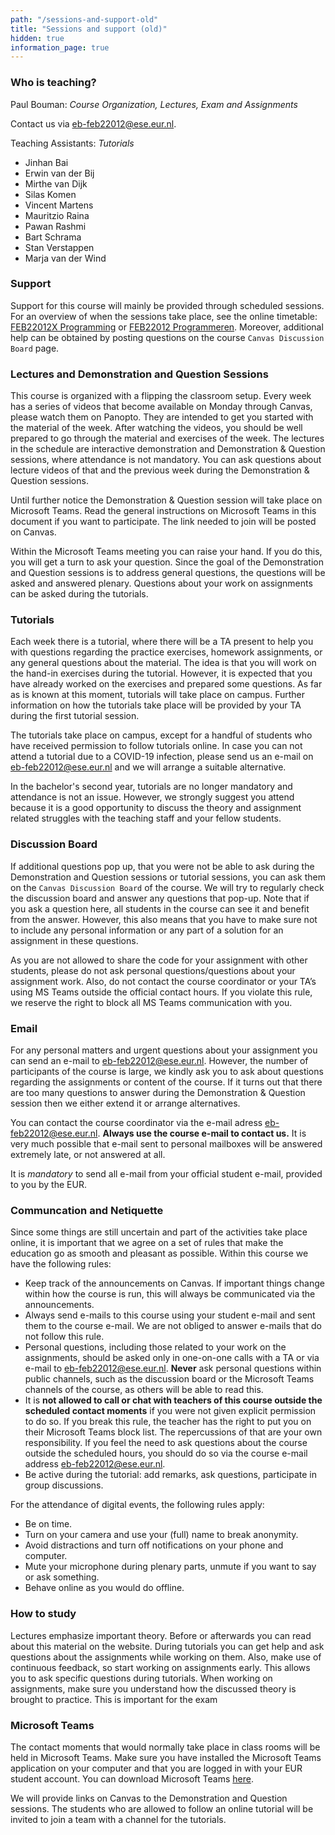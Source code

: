 ```yaml
---
path: "/sessions-and-support-old"
title: "Sessions and support (old)"
hidden: true
information_page: true
---
```


### Who is teaching?

Paul Bouman: _Course Organization, Lectures, Exam and Assignments_

Contact us via [eb-feb22012@ese.eur.nl](mailto:eb-feb22012@ese.eur.nl).

Teaching Assistants: _Tutorials_

* Jinhan Bai
* Erwin van der Bij
* Mirthe van Dijk
* Silas Komen
* Vincent Martens
* Mauritzio Raina
* Pawan Rashmi
* Bart Schrama
* Stan Verstappen
* Marja van der Wind

### Support

Support for this course will mainly be provided through scheduled sessions.
For an overview of when the sessions take place, see the online timetable: [FEB22012X Programming](https://timetables.eur.nl/link?timetables.0.key=FEB22012X&timetables.0.type=module&timetables.0.source=2021&timetables.1.key=FEB22012X&timetables.1.type=examrequirement&ignoreEmpty=true&ignoreNotFound=true&view=list&term=2021:Academic%20Year) or [FEB22012 Programmeren](https://timetables.eur.nl/link?timetables.0.key=FEB22012&timetables.0.type=module&timetables.0.source=2021&timetables.1.key=FEB22012&timetables.1.type=examrequirement&ignoreEmpty=true&ignoreNotFound=true&view=list&term=2021:Academic%20Year).
Moreover, additional help can be obtained by posting questions on the course `Canvas Discussion Board` page.

### Lectures and Demonstration and Question Sessions

This course is organized with a flipping the classroom setup. Every week has a series of videos that become available on Monday through Canvas, please watch them on Panopto. They are intended to get you started with the material of the week. After watching the videos, you should be well prepared to go through the material and exercises of the week. The lectures in the schedule are interactive demonstration and Demonstration & Question sessions, where attendance is not mandatory. You can ask questions about lecture videos of that and the previous week during the Demonstration & Question sessions.

Until further notice the Demonstration & Question session will take place on Microsoft Teams. Read the general instructions on Microsoft Teams in this document if you want to participate. The link needed to join will be posted on Canvas.

Within the Microsoft Teams meeting you can raise your hand. If you do this, you will get a turn to ask your question. Since the goal of the Demonstration and Question sessions is to address general questions, the questions will be asked and answered plenary. Questions about your work on assignments can be asked during the tutorials.

### Tutorials

Each week there is a tutorial, where there will be a TA present to help you with questions regarding the practice exercises, homework assignments, or any general questions about the material.
The idea is that you will work on the hand-in exercises during the tutorial. However, it is expected that you have already worked on the exercises and prepared some questions. As far as is known at this moment, tutorials will take place on campus. Further information on how the tutorials take place will be provided by your TA during the first tutorial session.

The tutorials take place on campus, except for a handful of students who have received permission to follow tutorials online. In case you can not attend a tutorial due to a COVID-19 infection, please send us an e-mail on [eb-feb22012@ese.eur.nl](mailto:eb-feb22012@ese.eur.nl) and we will arrange a suitable alternative.

In the bachelor's second year, tutorials are no longer mandatory and attendance is not an issue. However, we strongly suggest you attend because it is a good opportunity to discuss the theory and assignment related struggles with the teaching staff and your fellow students.

### Discussion Board
If additional questions pop up, that you were not be able to ask during the Demonstration and Question sessions or tutorial sessions, you can ask them on the `Canvas Discussion Board` of the course. We will try to regularly check the discussion board and answer any questions that pop-up. Note that if you ask a question here, all students in the course can see it and benefit from the answer. However, this also means that you have to make sure not to include any personal information or any part of a solution for an assignment in these questions.

As you are not allowed to share the code for your assignment with other students, please do not ask personal questions/questions about your assignment work. Also, do not contact the course coordinator or your TA’s using MS Teams outside the official contact hours. If you violate this rule, we reserve the right to block all MS Teams communication with you.

### Email
For any personal matters and urgent questions about your assignment you can send an e-mail to [eb-feb22012@ese.eur.nl](mailto:eb-feb22012@ese.eur.nl). However, the number of participants of the course is large, we kindly ask you to ask about questions regarding the assignments or content of the course. If it turns out that there are too many questions to answer during the Demonstration & Question session then we either extend it or arrange alternatives.

You can contact the course coordinator via the e-mail adress [eb-feb22012@ese.eur.nl](mailto:eb-feb22012@ese.eur.nl). **Always use the course e-mail to contact us.** It is very much possible that e-mail sent to personal mailboxes will be answered extremely late, or not answered at all.

It is *mandatory* to send all e-mail from your official student e-mail, provided to you by the EUR.

### Communcation and Netiquette

Since some things are still uncertain and part of the activities take place online, it is important that we agree on a set of rules that make the education go as smooth and pleasant as possible. Within this course we have the following rules:

* Keep track of the announcements on Canvas. If important things change within how the course is run, this will always be communicated via the announcements.
* Always send e-mails to this course using your student e-mail and sent them to the course e-mail. We are not obliged to answer e-mails that do not follow this rule.
* Personal questions, including those related to your work on the assignments, should be asked only in one-on-one calls with a TA or via e-mail to [eb-feb22012@ese.eur.nl](mailto:eb-feb22012@ese.eur.nl). **Never** ask personal questions within public channels, such as the discussion board or the Microsoft Teams channels of the course, as others will be able to read this.
* It is **not allowed to call or chat with teachers of this course outside the scheduled contact moments** if you were not given explicit permission to do so. If you break this rule, the teacher has the right to put you on their Microsoft Teams block list. The repercussions of that are your own responsibility. If you feel the need to ask questions about the course outside the scheduled hours, you should do so via the course e-mail address [eb-feb22012@ese.eur.nl](mailto:eb-feb22012@ese.eur.nl).
* Be active during the tutorial: add remarks, ask questions, participate in group discussions.

For the attendance of digital events, the following rules apply:

* Be on time.
* Turn on your camera and use your (full) name to break anonymity.
* Avoid distractions and turn off notifications on your phone and computer.
* Mute your microphone during plenary parts, unmute if you want to say or ask something.
* Behave online as you would do offline.


### How to study
Lectures emphasize important theory. Before or afterwards you can read about this material on the website.
During tutorials you can get help and ask questions about the assignments while working on them.
Also, make use of continuous feedback, so start working on assignments early. This allows you to ask specific questions during tutorials.
When working on assignments, make sure you understand how the discussed theory is brought to practice. This is important for the exam

### Microsoft Teams

The contact moments that would normally take place in class rooms will be held in Microsoft Teams. Make sure you have installed the Microsoft Teams application on your computer and that you are logged in with your EUR student account. You can download Microsoft Teams [here](https://www.microsoft.com/en/microsoft-365/microsoft-teams/download-app).

We will provide links on Canvas to the Demonstration and Question sessions. The students who are allowed to follow an online tutorial will be invited to join a team with a channel for the tutorials.

